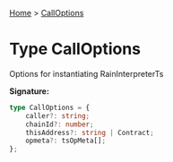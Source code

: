 [Home](../index.md) &gt; [CallOptions](./calloptions.md)

# Type CallOptions

Options for instantiating RainInterpreterTs

<b>Signature:</b>

```typescript
type CallOptions = {
    caller?: string;
    chainId?: number;
    thisAddress?: string | Contract;
    opmeta?: tsOpMeta[];
};
```
